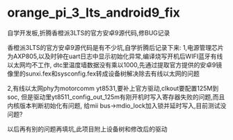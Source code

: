# orange_pi_3_lts_android9_fix
自学开发板,折腾香橙派3LTS的官方安卓9源代码,修BUG记录

香橙派3LTS的官方安卓9源代码是有不少坑,自学折腾后记录下来:
1,电源管理芯片为AXP805,以及时钟在uart日志中显示初始化异常,编译烧写开机后WIFI蓝牙有线以太网均不工作,
dtc里温度墙数据没有乘以1000,先通过提取官方提供的安卓9镜像里的sunxi.fex和sysconfig.fex转成设备树解决除去有线以太网的问题

2,有线以太网phy为motorcomm yt8531,要补上官方驱动,clkout要配置125M到soc,
但是驱动里yt8511_config_out_125m有刚开机时写入寄存器失败的问题,而且内核版本判断初始化有问题,
给mii bus->mdio_lock加入锁并延时写入,目前测试没问题?

以后再有别的问题再填坑,此项目附上设备树和修改后的驱动
